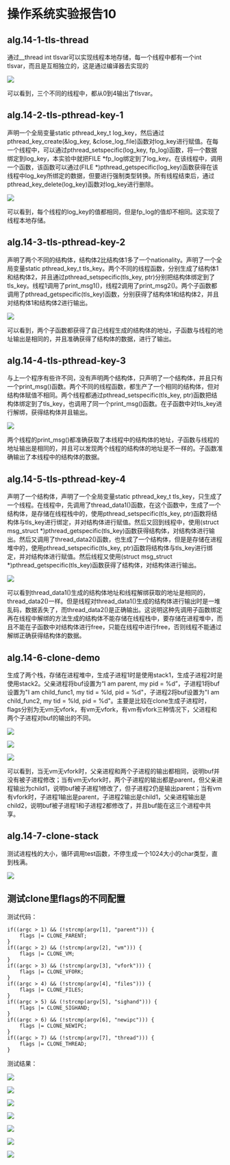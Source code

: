 # 操作系统实验报告10

## alg.14-1-tls-thread

通过__thread int tlsvar可以实现线程本地存储，每一个线程中都有一个int tlsvar，而且是互相独立的，这是通过编译器去实现的

![](https://gitee.com/liangguanxuan/liangguanxuan/raw/master/os/test6/a%20(4).jpg)

可以看到，三个不同的线程中，都从0到4输出了tlsvar。

## alg.14-2-tls-pthread-key-1

声明一个全局变量static pthread_key_t log_key，然后通过pthread_key_create(&log_key, &close_log_file)函数对log_key进行赋值。在每一个线程中，可以通过pthread_setspecific(log_key, fp_log)函数，将一个数据绑定到log_key，本实验中就把FILE *fp_log绑定到了log_key。在该线程中，调用一个函数，该函数可以通过(FILE *)pthread_getspecific(log_key)函数获得在该线程中log_key所绑定的数据，但要进行强制类型转换。所有线程结束后，通过pthread_key_delete(log_key)函数对log_key进行删除。

![](https://gitee.com/liangguanxuan/liangguanxuan/raw/master/os/test6/a%20(5).jpg)

可以看到，每个线程的log_key的值都相同，但是fp_log的值却不相同。这实现了线程本地存储。

## alg.14-3-tls-pthread-key-2

声明了两个不同的结构体，结构体2比结构体1多了一个nationality。声明了一个全局变量static pthread_key_t tls_key。两个不同的线程函数，分别生成了结构体1和结构体2，并且通过pthread_setspecific(tls_key, ptr)分别把结构体绑定到了tls_key。线程1调用了print_msg1()，线程2调用了print_msg2()。两个子函数都调用了pthread_getspecific(tls_key)函数，分别获得了结构体1和结构体2，并且对结构体1和结构体2进行输出。

![](https://gitee.com/liangguanxuan/liangguanxuan/raw/master/os/test6/a%20(6).jpg)

可以看到，两个子函数都获得了自己线程生成的结构体的地址，子函数与线程的地址输出是相同的，并且准确获得了结构体的数据，进行了输出。

## alg.14-4-tls-pthread-key-3

与上一个程序有些许不同，没有声明两个结构体，只声明了一个结构体，并且只有一个print_msg()函数。两个不同的线程函数，都生产了一个相同的结构体，但对结构体赋值不相同。两个线程都通过pthread_setspecific(tls_key, ptr)函数把结构体绑定到了tls_key，也调用了同一个print_msg()函数。在子函数中对tls_key进行解绑，获得结构体并且输出。

![](https://gitee.com/liangguanxuan/liangguanxuan/raw/master/os/test6/a%20(1).png)

两个线程的print_msg()都准确获取了本线程中的结构体的地址，子函数与线程的地址输出是相同的，并且可以发现两个线程的结构体的地址是不一样的。子函数准确输出了本线程中的结构体的数据。

## alg.14-5-tls-pthread-key-4

声明了一个结构体，声明了一个全局变量static pthread_key_t tls_key，只生成了一个线程。在线程中，先调用了thread_data1()函数，在这个函数中，生成了一个结构体，是存储在线程栈中的，使用pthread_setspecific(tls_key, ptr)函数将结构体与tls_key进行绑定，并对结构体进行赋值。然后又回到线程中，使用(struct msg_struct *)pthread_getspecific(tls_key)函数获得结构体，对结构体进行输出。然后又调用了thread_data2()函数，也生成了一个结构体，但是是存储在进程堆中的，使用pthread_setspecific(tls_key, ptr)函数将结构体与tls_key进行绑定，并对结构体进行赋值。然后线程又使用(struct msg_struct *)pthread_getspecific(tls_key)函数获得了结构体，对结构体进行输出。

![](https://gitee.com/liangguanxuan/liangguanxuan/raw/master/os/test6/a%20(2).png)

可以看到thread_data1()生成的结构体地址和线程解绑获取的地址是相同的，thread_data2()一样。但是线程对thread_data1()生成的结构体进行输出时是一堆乱码，数据丢失了，而thread_data2()是正确输出。这说明这种先调用子函数绑定再在线程中解绑的方法生成的结构体不能存储在线程栈中，要存储在进程堆中，而且不能在子函数中对结构体进行free，只能在线程中进行free，否则线程不能通过解绑正确获得结构体的数据。

## alg.14-6-clone-demo

生成了两个栈，存储在进程堆中，生成子进程1时是使用stack1，生成子进程2时是使用stack2。父亲进程将buf设置为“I am parent, my pid = %d”，子进程1将buf设置为"I am child_func1, my tid = %ld, pid = %d"，子进程2将buf设置为"I am child_func2, my tid = %ld, pid = %d"。主要是比较在clone生成子进程时，flags分别为无vm无vfork，有vm无vfork，有vm有vfork三种情况下，父进程和两个子进程对buf的输出的不同。

![](https://gitee.com/liangguanxuan/liangguanxuan/raw/master/os/test6/a%20(1).jpg)

![](https://gitee.com/liangguanxuan/liangguanxuan/raw/master/os/test6/a%20(2).jpg)

![](https://gitee.com/liangguanxuan/liangguanxuan/raw/master/os/test6/a%20(3).jpg)

可以看到，当无vm无vfork时，父亲进程和两个子进程的输出都相同，说明buf并没有被子进程修改；当有vm无vfork时，两个子进程的输出都是parent，但父亲进程输出为child1，说明buf被子进程1修改了，但子进程2仍是输出parent；当有vm有vfork时，子进程1输出是parent，子进程2输出是child1，父亲进程输出是child2，说明buf被子进程1和子进程2都修改了，并且buf能在这三个进程中共享。

## alg.14-7-clone-stack

测试进程栈的大小，循环调用test函数，不停生成一个1024大小的char类型，直到栈满。

![](https://gitee.com/liangguanxuan/liangguanxuan/raw/master/os/test6/a%20(3).png)

## 测试clone里flags的不同配置

测试代码：

```
if((argc > 1) && (!strcmp(argv[1], "parent"))) {
    flags |= CLONE_PARENT;
}
if((argc > 2) && (!strcmp(argv[2], "vm"))) {
    flags |= CLONE_VM;
}
if((argc > 3) && (!strcmp(argv[3], "vfork"))) {
    flags |= CLONE_VFORK;
}
if((argc > 4) && (!strcmp(argv[4], "files"))) {
    flags |= CLONE_FILES;
}
if((argc > 5) && (!strcmp(argv[5], "sighand"))) {
    flags |= CLONE_SIGHAND;
}
if((argc > 6) && (!strcmp(argv[6], "newipc"))) {
    flags |= CLONE_NEWIPC;
}
if((argc > 7) && (!strcmp(argv[7], "thread"))) {
    flags |= CLONE_THREAD;
}
```

测试结果：

![](https://gitee.com/liangguanxuan/liangguanxuan/raw/master/os/test6/b%20(1).png)

![](https://gitee.com/liangguanxuan/liangguanxuan/raw/master/os/test6/b%20(2).png)

![](https://gitee.com/liangguanxuan/liangguanxuan/raw/master/os/test6/b%20(3).png)

![](https://gitee.com/liangguanxuan/liangguanxuan/raw/master/os/test6/b%20(4).png)

![](https://gitee.com/liangguanxuan/liangguanxuan/raw/master/os/test6/b%20(5).png)

![](https://gitee.com/liangguanxuan/liangguanxuan/raw/master/os/test6/b%20(6).png)

![](https://gitee.com/liangguanxuan/liangguanxuan/raw/master/os/test6/b%20(7).png)